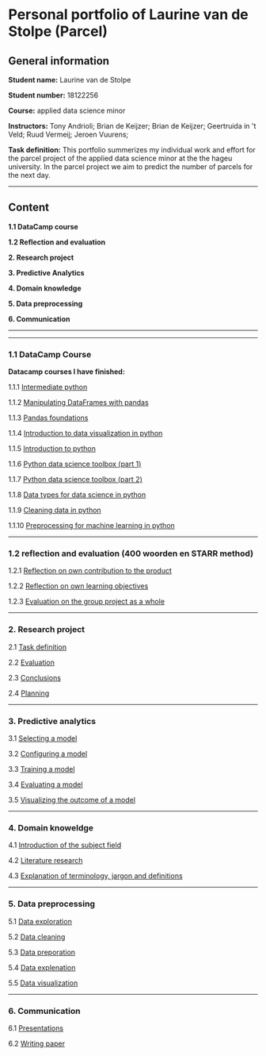 # Personal portfolio of Laurine van de Stolpe (Parcel)



## General information

**Student name:** Laurine van de Stolpe

**Student number:** 18122256

**Course:** applied data science minor

**Instructors:** Tony Andrioli;  Brian de Keijzer;  Brian de Keijzer;  Geertruida in 't Veld;  Ruud Vermeij;  Jeroen Vuurens;

**Task definition:** This portfolio summerizes my individual work and effort for the parcel project of the applied data science minor at the the hageu university. In the parcel project we aim to predict the number of parcels for the next day.


___



## Content

**1.1 DataCamp course**

**1.2 Reflection and evaluation**

**2. Research project**

**3. Predictive Analytics**

**4. Domain knowledge**

**5. Data preprocessing**

**6. Communication**


___
___



### 1.1 DataCamp Course

**Datacamp courses I have finished:**

1.1.1 [Intermediate python](https://github.com/Laurinevdstolpe/minor-data-science/blob/main/datacamp%20courses/certificate.pdf)

1.1.2 [Manipulating DataFrames with pandas](https://github.com/Laurinevdstolpe/minor-data-science/blob/main/datacamp%20courses/certificate%20(1).pdf)

1.1.3 [Pandas foundations](https://github.com/Laurinevdstolpe/minor-data-science/blob/main/datacamp%20courses/certificate%20(2).pdf)

1.1.4 [Introduction to data visualization in python](https://github.com/Laurinevdstolpe/minor-data-science/blob/main/datacamp%20courses/certificate%20(4).pdf)

1.1.5 [Introduction to python](https://github.com/Laurinevdstolpe/minor-data-science/blob/main/datacamp%20courses/certificate%20(3).pdf)

1.1.6 [Python data science toolbox (part 1)](https://github.com/Laurinevdstolpe/minor-data-science/blob/main/datacamp%20courses/certificate%20(5).pdf)

1.1.7 [Python data science toolbox (part 2)](https://github.com/Laurinevdstolpe/minor-data-science/blob/main/datacamp%20courses/certificate%20(6).pdf)

1.1.8 [Data types for data science in python](https://github.com/Laurinevdstolpe/minor-data-science/blob/main/datacamp%20courses/certificate%20(7).pdf)

1.1.9 [Cleaning data in python](https://github.com/Laurinevdstolpe/minor-data-science/blob/main/datacamp%20courses/certificate%20(8).pdf)

1.1.10 [Preprocessing for machine learning in python](https://github.com/Laurinevdstolpe/minor-data-science/blob/main/datacamp%20courses/certificate%20(9).pdf)


___



### 1.2 reflection and evaluation   (400 woorden en STARR method)

1.2.1 [Reflection on own contribution to the product](https://github.com/Laurinevdstolpe/minor-data-science/blob/main/Reflection%20and%20evaluation/Reflection%20on%20own%20contribution%20to%20the%20product.md)

1.2.2 [Reflection on own learning objectives](https://github.com/Laurinevdstolpe/minor-data-science/blob/main/Reflection%20and%20evaluation/Reflection%20on%20own%20learning%20objectives.md)

1.2.3 [Evaluation on the group project as a whole](https://github.com/Laurinevdstolpe/minor-data-science/blob/main/Reflection%20and%20evaluation/Evaluation%20on%20the%20group%20project%20as%20a%20whole.md)


___



### 2. Research project

2.1 [Task definition](https://github.com/Laurinevdstolpe/minor-data-science/blob/main/research%20project/task%20definition.md)

2.2 [Evaluation](https://github.com/Laurinevdstolpe/minor-data-science/blob/main/research%20project/evaluation.md)

2.3 [Conclusions](https://github.com/Laurinevdstolpe/minor-data-science/blob/main/research%20project/conclusions.md)

2.4 [Planning](https://github.com/Laurinevdstolpe/minor-data-science/blob/main/research%20project/planning.md)


___



### 3. Predictive analytics

3.1 [Selecting a model](https://github.com/Laurinevdstolpe/minor-data-science/blob/main/predictive%20analytics/selecting%20a%20model.md)

3.2 [Configuring a model](https://github.com/Laurinevdstolpe/minor-data-science/blob/main/predictive%20analytics/configuring%20a%20model.md)

3.3 [Training a model](https://github.com/Laurinevdstolpe/minor-data-science/blob/main/predictive%20analytics/training%20a%20model.md)

3.4 [Evaluating a model](https://github.com/Laurinevdstolpe/minor-data-science/blob/main/predictive%20analytics/evaluating%20a%20model.md)

3.5 [Visualizing the outcome of a model](https://github.com/Laurinevdstolpe/minor-data-science/blob/main/predictive%20analytics/visualizing%20the%20outcome%20of%20a%20model.md)


___



### 4. Domain knoweldge

4.1 [Introduction of the subject field](https://github.com/Laurinevdstolpe/minor-data-science/blob/main/Domain%20knoweldge/Introduction%20of%20the%20subject%20field.md)

4.2 [Literature research](https://github.com/Laurinevdstolpe/minor-data-science/blob/main/Domain%20knoweldge/Literature%20research.md)

4.3 [Explanation of terminology, jargon and definitions](https://github.com/Laurinevdstolpe/minor-data-science/blob/main/Domain%20knoweldge/Explanation%20of%20terminology%2C%20jargon%20and%20definitions.md)


___



### 5. Data preprocessing

5.1 [Data exploration](https://github.com/Laurinevdstolpe/minor-data-science/blob/main/Data%20preprocessing/Data%20exploration.md)

5.2 [Data cleaning](https://github.com/Laurinevdstolpe/minor-data-science/blob/main/Data%20preprocessing/Data%20cleaning.md)

5.3 [Data preporation](https://github.com/Laurinevdstolpe/minor-data-science/blob/main/Data%20preprocessing/Data%20preporation.md)

5.4 [Data explenation](https://github.com/Laurinevdstolpe/minor-data-science/blob/main/Data%20preprocessing/Data%20explenation.md)

5.5 [Data visualization](https://github.com/Laurinevdstolpe/minor-data-science/blob/main/Data%20preprocessing/Data%20visualization.md)


____



### 6. Communication

6.1 [Presentations](https://github.com/Laurinevdstolpe/minor-data-science/create/main/Presentations.md)

6.2 [Writing paper](https://github.com/Laurinevdstolpe/minor-data-science/blob/main/Communication/Writing%20paper.md)
